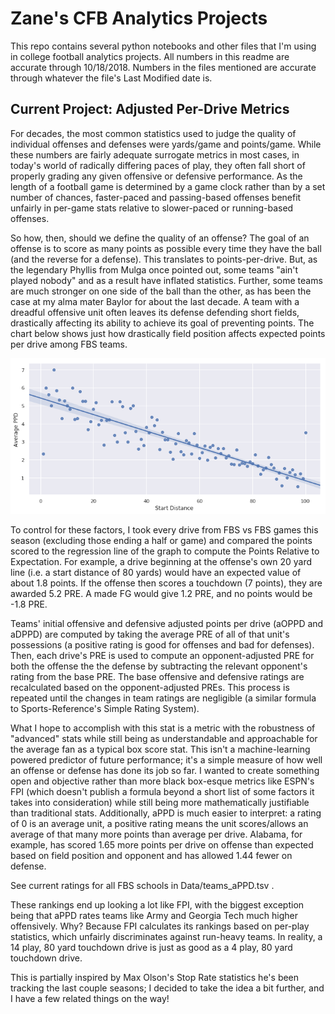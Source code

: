 # Zane's CFB Analytics Projects

This repo contains several python notebooks and other files that I'm using in college football analytics projects. All numbers in this readme are accurate through 10/18/2018. Numbers in the files mentioned are accurate through whatever the file's Last Modified date is.

## Current Project: Adjusted Per-Drive Metrics
For decades, the most common statistics used to judge the quality of individual offenses and defenses were yards/game and points/game. While these numbers are fairly adequate surrogate metrics in most cases, in today's world of radically differing paces of play, they often fall short of properly grading any given offensive or defensive performance. As the length of a football game is determined by a game clock rather than by a set number of chances, faster-paced and passing-based offenses benefit unfairly in per-game stats relative to slower-paced or running-based offenses.

So how, then, should we define the quality of an offense? The goal of an offense is to score as many points as possible every time they have the ball (and the reverse for a defense). This translates to points-per-drive. But, as the legendary Phyllis from Mulga once pointed out, some teams "ain't played nobody" and as a result have inflated statistics. Further, some teams are much stronger on one side of the ball than the other, as has been the case at my alma mater Baylor for about the last decade. A team with a dreadful offensive unit often leaves its defense defending short fields, drastically affecting its ability to achieve its goal of preventing points. The chart below shows just how drastically field position affects expected points per drive among FBS teams.

![image caption](https://raw.githubusercontent.com/zaneddennis/CFB-Analytics/master/AveragePPD/bestfit.png)

To control for these factors, I took every drive from FBS vs FBS games this season (excluding those ending a half or game) and compared the points scored to the regression line of the graph to compute the Points Relative to Expectation. For example, a drive beginning at the offense's own 20 yard line (i.e. a start distance of 80 yards) would have an expected value of about 1.8 points. If the offense then scores a touchdown (7 points), they are awarded 5.2 PRE. A made FG would give 1.2 PRE, and no points would be -1.8 PRE.

Teams' initial offensive and defensive adjusted points per drive (aOPPD and aDPPD) are computed by taking the average PRE of all of that unit's possessions (a positive rating is good for offenses and bad for defenses). Then, each drive's PRE is used to compute an opponent-adjusted PRE for both the offense the the defense by subtracting the relevant opponent's rating from the base PRE. The base offensive and defensive ratings are recalculated based on the opponent-adjusted PREs. This process is repeated until the changes in team ratings are negligible (a similar formula to Sports-Reference's Simple Rating System).

What I hope to accomplish with this stat is a metric with the robustness of "advanced" stats while still being as understandable and approachable for the average fan as a typical box score stat. This isn't a machine-learning powered predictor of future performance; it's a simple measure of how well an offense or defense has done its job so far. I wanted to create something open and objective rather than more black box-esque metrics like ESPN's FPI (which doesn't publish a formula beyond a short list of some factors it takes into consideration) while still being more mathematically justifiable than traditional stats. Additionally, aPPD is much easier to interpret: a rating of 0 is an average unit, a positive rating means the unit scores/allows an average of that many more points than average per drive. Alabama, for example, has scored 1.65 more points per drive on offense than expected based on field position and opponent and has allowed 1.44 fewer on defense.

See current ratings for all FBS schools in Data/teams_aPPD.tsv .

These rankings end up looking a lot like FPI, with the biggest exception being that aPPD rates teams like Army and Georgia Tech much higher offensively. Why? Because FPI calculates its rankings based on per-play statistics, which unfairly discriminates against run-heavy teams. In reality, a 14 play, 80 yard touchdown drive is just as good as a 4 play, 80 yard touchdown drive.

This is partially inspired by Max Olson's Stop Rate statistics he's been tracking the last couple seasons; I decided to take the idea a bit further, and I have a few related things on the way!
